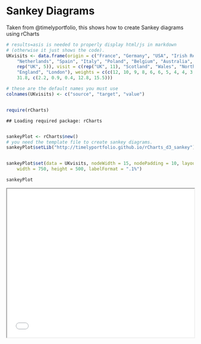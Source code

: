 Sankey Diagrams
========================================================

Taken from @timelyportfolio, this shows how to create Sankey diagrams using rCharts


```r
# results=asis is needed to properly display html/js in markdown
# (otherwise it just shows the code).
UKvisits <- data.frame(origin = c("France", "Germany", "USA", "Irish Republic", 
    "Netherlands", "Spain", "Italy", "Poland", "Belgium", "Australia", "Other countries", 
    rep("UK", 5)), visit = c(rep("UK", 11), "Scotland", "Wales", "Northern Ireland", 
    "England", "London"), weights = c(c(12, 10, 9, 8, 6, 6, 5, 4, 4, 3, 33)/100 * 
    31.8, c(2.2, 0.9, 0.4, 12.8, 15.5)))

# these are the default names you must use
colnames(UKvisits) <- c("source", "target", "value")


require(rCharts)
```

```
## Loading required package: rCharts
```

```r

sankeyPlot <- rCharts$new()
# you need the template file to create sankey diagrams.
sankeyPlot$setLib("http://timelyportfolio.github.io/rCharts_d3_sankey")


sankeyPlot$set(data = UKvisits, nodeWidth = 15, nodePadding = 10, layout = 32, 
    width = 750, height = 500, labelFormat = ".1%")

sankeyPlot
```

<iframe src='
figure/unnamed-chunk-1.html
' scrolling='no' seamless class='rChart 
http://timelyportfolio.github.io/rCharts_d3_sankey
 '
id=iframe-
chart1df01c7b3a87
></iframe>
<style>iframe.rChart{ width: 100%; height: 400px;}</style>


